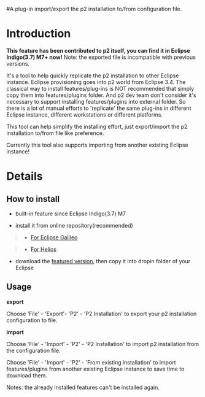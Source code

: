 #A plug-in import/export the p2 installation to/from configuration file.

# Introduction #

**This feature has been contributed to p2 itself, you can find it in Eclipse Indigo(3.7) M7+ now!** Note: the exported file is incompatible with previous versions.

It's a tool to help quickly replicate the p2 installation to other Eclipse instance.
Eclipse provisioning goes into p2 world from Eclipse 3.4. The classical way to install features/plug-ins is NOT recommended that simply copy them into features/plugins folder. And p2 dev team don't consider it's necessary to support installing features/plugins into external folder.
So there is a lot of manual efforts to 'replicate' the same plug-ins in different Eclipse instance, different workstations or different platforms.

This tool can help simplify the installing effort, just export/import the p2 installation to/from file like preference.

Currently this tool also supports importing from another existing Eclipse instance!


# Details #

## How to install ##

- built-in feature since Eclipse Indigo(3.7) M7

- install it from online repository(recommended)
> - [For Eclipse Galileo](http://kane-toolkit.googlecode.com/svn/trunk/p2-replication/repository/3.5/)

> - [For Helios](http://kane-toolkit.googlecode.com/svn/trunk/p2-replication/repository/helios/)

- download the [featured version](http://kane-toolkit.googlecode.com/files/org.eclipse.equinox.p2.replication_1.0.0.200912241518.jar), then copy it into dropin folder of your Eclipse

## Usage ##

**export**

Choose ‘File' - 'Export'- 'P2' - 'P2 Installation' to export your p2 installation configuration to file.

**import**

Choose 'File' - 'Import' - 'P2' - 'P2 Installation' to import p2 installation from the configuration file.

Choose 'File' - 'Import' - 'P2' - 'From existing installation' to import features/plugins from another existing Eclipse instance to save time to download them.

Notes: the already installed features can't be installed again.